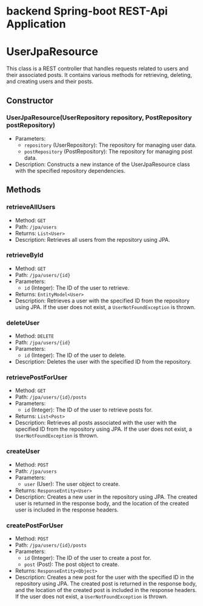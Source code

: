 # backend Spring-boot REST-Api Application 
# UserJpaResource

This class is a REST controller that handles requests related to users and their associated posts. It contains various methods for retrieving, deleting, and creating users and their posts.

## Constructor

### UserJpaResource(UserRepository repository, PostRepository postRepository)

- Parameters: 
  - `repository` (UserRepository): The repository for managing user data.
  - `postRepository` (PostRepository): The repository for managing post data.
- Description: Constructs a new instance of the UserJpaResource class with the specified repository dependencies.

## Methods

### retrieveAllUsers

- Method: `GET`
- Path: `/jpa/users`
- Returns: `List<User>`
- Description: Retrieves all users from the repository using JPA.

### retrieveById

- Method: `GET`
- Path: `/jpa/users/{id}`
- Parameters: 
  - `id` (Integer): The ID of the user to retrieve.
- Returns: `EntityModel<User>`
- Description: Retrieves a user with the specified ID from the repository using JPA. If the user does not exist, a `UserNotFoundException` is thrown.

### deleteUser

- Method: `DELETE`
- Path: `/jpa/users/{id}`
- Parameters: 
  - `id` (Integer): The ID of the user to delete.
- Description: Deletes the user with the specified ID from the repository.

### retrievePostForUser

- Method: `GET`
- Path: `/jpa/users/{id}/posts`
- Parameters: 
  - `id` (Integer): The ID of the user to retrieve posts for.
- Returns: `List<Post>`
- Description: Retrieves all posts associated with the user with the specified ID from the repository using JPA. If the user does not exist, a `UserNotFoundException` is thrown.

### createUser

- Method: `POST`
- Path: `/jpa/users`
- Parameters: 
  - `user` (User): The user object to create.
- Returns: `ResponseEntity<User>`
- Description: Creates a new user in the repository using JPA. The created user is returned in the response body, and the location of the created user is included in the response headers.

### createPostForUser

- Method: `POST`
- Path: `/jpa/users/{id}/posts`
- Parameters: 
  - `id` (Integer): The ID of the user to create a post for.
  - `post` (Post): The post object to create.
- Returns: `ResponseEntity<Object>`
- Description: Creates a new post for the user with the specified ID in the repository using JPA. The created post is returned in the response body, and the location of the created post is included in the response headers. If the user does not exist, a `UserNotFoundException` is thrown.